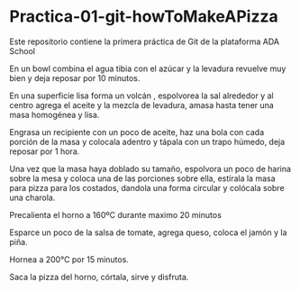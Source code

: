 # Practica-01-git-howToMakeAPizza
Este repositorio contiene la primera práctica de Git de la plataforma ADA School


En un bowl combina el agua tibia con el azúcar y la levadura revuelve muy bien y deja reposar por 10 minutos. 

En una superficie lisa forma un volcán , espolvorea la sal alrededor y al centro agrega el aceite y la mezcla de levadura, amasa hasta tener una masa homogénea y lisa.

Engrasa un recipiente con un poco de aceite, haz una bola con cada porción de la masa y colocala adentro y tápala con un trapo húmedo, deja reposar por 1 hora. 

Una vez que la masa haya doblado su tamaño, espolvora un poco de harina sobre la mesa y coloca una de las porciones sobre ella, estírala la masa para pizza para los costados, dandola una forma circular y colócala sobre una charola. 

Precalienta el horno a 160ºC durante maximo  20 minutos

Esparce un poco de la salsa de tomate, agrega queso, coloca el jamón y la piña.

Hornea a 200°C por 15 minutos.

Saca la pizza del horno, córtala, sirve y disfruta.
